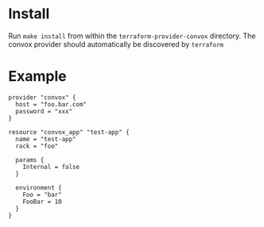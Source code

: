 
# Install
Run `make install` from within the `terraform-provider-convox` directory. The convox provider should automatically be discovered by `terraform`


# Example
    provider "convox" {
      host = "foo.bar.com"
      password = "xxx"
    }

    resource "convox_app" "test-app" {
      name = "test-app"
      rack = "foo"

      params {
        Internal = false
      }

      environment {
        Foo = "bar"
        FooBar = 10
      }
    }
